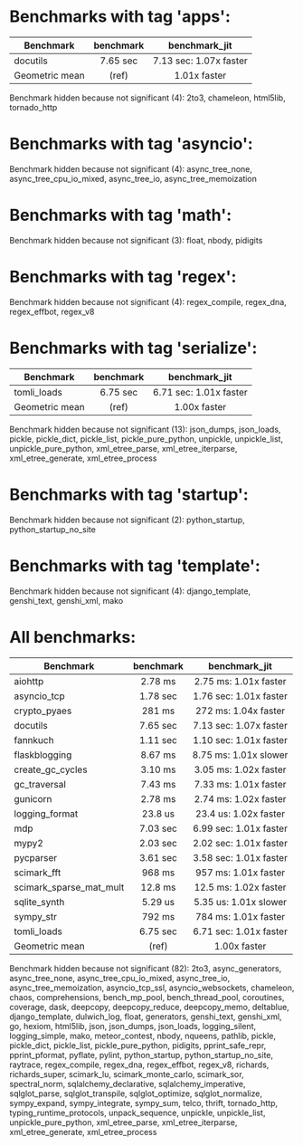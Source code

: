 Benchmarks with tag 'apps':
===========================

| Benchmark      | benchmark | benchmark_jit          |
|----------------|:---------:|:----------------------:|
| docutils       | 7.65 sec  | 7.13 sec: 1.07x faster |
| Geometric mean | (ref)     | 1.01x faster           |

Benchmark hidden because not significant (4): 2to3, chameleon, html5lib, tornado_http

Benchmarks with tag 'asyncio':
==============================

Benchmark hidden because not significant (4): async_tree_none, async_tree_cpu_io_mixed, async_tree_io, async_tree_memoization

Benchmarks with tag 'math':
===========================

Benchmark hidden because not significant (3): float, nbody, pidigits

Benchmarks with tag 'regex':
============================

Benchmark hidden because not significant (4): regex_compile, regex_dna, regex_effbot, regex_v8

Benchmarks with tag 'serialize':
================================

| Benchmark      | benchmark | benchmark_jit          |
|----------------|:---------:|:----------------------:|
| tomli_loads    | 6.75 sec  | 6.71 sec: 1.01x faster |
| Geometric mean | (ref)     | 1.00x faster           |

Benchmark hidden because not significant (13): json_dumps, json_loads, pickle, pickle_dict, pickle_list, pickle_pure_python, unpickle, unpickle_list, unpickle_pure_python, xml_etree_parse, xml_etree_iterparse, xml_etree_generate, xml_etree_process

Benchmarks with tag 'startup':
==============================

Benchmark hidden because not significant (2): python_startup, python_startup_no_site

Benchmarks with tag 'template':
===============================

Benchmark hidden because not significant (4): django_template, genshi_text, genshi_xml, mako

All benchmarks:
===============

| Benchmark               | benchmark | benchmark_jit          |
|-------------------------|:---------:|:----------------------:|
| aiohttp                 | 2.78 ms   | 2.75 ms: 1.01x faster  |
| asyncio_tcp             | 1.78 sec  | 1.76 sec: 1.01x faster |
| crypto_pyaes            | 281 ms    | 272 ms: 1.04x faster   |
| docutils                | 7.65 sec  | 7.13 sec: 1.07x faster |
| fannkuch                | 1.11 sec  | 1.10 sec: 1.01x faster |
| flaskblogging           | 8.67 ms   | 8.75 ms: 1.01x slower  |
| create_gc_cycles        | 3.10 ms   | 3.05 ms: 1.02x faster  |
| gc_traversal            | 7.43 ms   | 7.33 ms: 1.01x faster  |
| gunicorn                | 2.78 ms   | 2.74 ms: 1.02x faster  |
| logging_format          | 23.8 us   | 23.4 us: 1.02x faster  |
| mdp                     | 7.03 sec  | 6.99 sec: 1.01x faster |
| mypy2                   | 2.03 sec  | 2.02 sec: 1.01x faster |
| pycparser               | 3.61 sec  | 3.58 sec: 1.01x faster |
| scimark_fft             | 968 ms    | 957 ms: 1.01x faster   |
| scimark_sparse_mat_mult | 12.8 ms   | 12.5 ms: 1.02x faster  |
| sqlite_synth            | 5.29 us   | 5.35 us: 1.01x slower  |
| sympy_str               | 792 ms    | 784 ms: 1.01x faster   |
| tomli_loads             | 6.75 sec  | 6.71 sec: 1.01x faster |
| Geometric mean          | (ref)     | 1.00x faster           |

Benchmark hidden because not significant (82): 2to3, async_generators, async_tree_none, async_tree_cpu_io_mixed, async_tree_io, async_tree_memoization, asyncio_tcp_ssl, asyncio_websockets, chameleon, chaos, comprehensions, bench_mp_pool, bench_thread_pool, coroutines, coverage, dask, deepcopy, deepcopy_reduce, deepcopy_memo, deltablue, django_template, dulwich_log, float, generators, genshi_text, genshi_xml, go, hexiom, html5lib, json, json_dumps, json_loads, logging_silent, logging_simple, mako, meteor_contest, nbody, nqueens, pathlib, pickle, pickle_dict, pickle_list, pickle_pure_python, pidigits, pprint_safe_repr, pprint_pformat, pyflate, pylint, python_startup, python_startup_no_site, raytrace, regex_compile, regex_dna, regex_effbot, regex_v8, richards, richards_super, scimark_lu, scimark_monte_carlo, scimark_sor, spectral_norm, sqlalchemy_declarative, sqlalchemy_imperative, sqlglot_parse, sqlglot_transpile, sqlglot_optimize, sqlglot_normalize, sympy_expand, sympy_integrate, sympy_sum, telco, thrift, tornado_http, typing_runtime_protocols, unpack_sequence, unpickle, unpickle_list, unpickle_pure_python, xml_etree_parse, xml_etree_iterparse, xml_etree_generate, xml_etree_process
